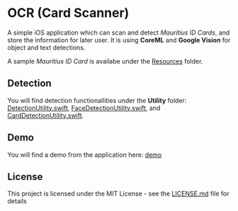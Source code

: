 # OCR (Card Scanner)

A simple iOS application which can scan and detect *Mauritius ID Cards*, and store the information for later user. It is using **CoreML** and **Google Vision** for object and text detections.

A sample *Mauritius ID Card* is availabe under the [Resources](https://github.com/Hassaniiii/OCR/tree/master/CardScanner/Resources) folder.

## Detection

You will find detection functionallities under the **Utility** folder: [DetectionUtility.swift](https://github.com/Hassaniiii/OCR/blob/master/CardScanner/Utility/DetectionUtility.swift), [FaceDetectionUtility.swift](https://github.com/Hassaniiii/OCR/blob/master/CardScanner/Utility/FaceDetectionUtility.swift), and [CardDetectionUtility.swift](https://github.com/Hassaniiii/OCR/blob/master/CardScanner/Utility/CardDetectionUtility.swift).

## Demo
You will find a demo from the application here: [demo](https://github.com/Hassaniiii/OCR/blob/master/demo.gif)

## License
This project is licensed under the MIT License - see the [LICENSE.md](https://github.com/Hassaniiii/OCR/blob/master/LICENSE.md) file for details
